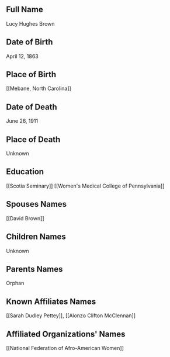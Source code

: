 ## Full Name
Lucy Hughes Brown

## Date of Birth
April 12, 1863

## Place of Birth
[[Mebane, North Carolina]]

## Date of Death
June 26, 1911

## Place of Death
Unknown

## Education
[[Scotia Seminary]]
[[Women's Medical College of Pennsylvania]]

## Spouses Names
[[David Brown]]

## Children Names
Unknown

## Parents Names
Orphan

## Known Affiliates Names
[[Sarah Dudley Pettey]], [[Alonzo Clifton McClennan]]

## Affiliated Organizations' Names
[[National Federation of Afro-American Women]]

